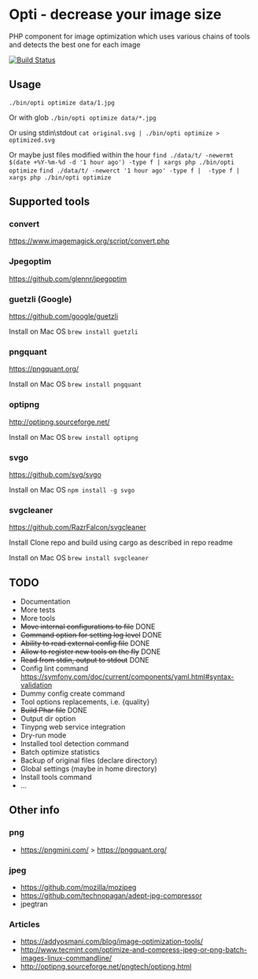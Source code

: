 # Opti - decrease your image size
PHP component for image optimization which uses various chains of tools and detects the best one for each image

[![Build Status](https://travis-ci.org/rdeanar/opti.svg?branch=master)](https://travis-ci.org/rdeanar/opti)


## Usage

`./bin/opti optimize data/1.jpg`

Or with glob
`./bin/opti optimize data/*.jpg`

Or using stdin\stdout
`cat original.svg | ./bin/opti optimize > optimized.svg`

Or maybe just files modified within the hour
`find ./data/t/ -newermt $(date +%Y-%m-%d -d '1 hour ago') -type f | xargs php ./bin/opti optimize`
`find ./data/t/ -newerct '1 hour ago' -type f |  -type f | xargs php ./bin/opti optimize`

## Supported tools

### convert
https://www.imagemagick.org/script/convert.php

### Jpegoptim
https://github.com/glennr/jpegoptim

### guetzli (Google)
https://github.com/google/guetzli

Install on Mac OS
`brew install guetzli`

### pngquant
https://pngquant.org/

Install on Mac OS
`brew install pngquant`

### optipng 
http://optipng.sourceforge.net/

Install on Mac OS
`brew install optipng`

### svgo 
https://github.com/svg/svgo

Install on Mac OS
`npm install -g svgo`


### svgcleaner
https://github.com/RazrFalcon/svgcleaner

Install
Clone repo and build using cargo as described in repo readme

Install on Mac OS
`brew install svgcleaner`

## TODO
* Documentation
* More tests
* More tools
* ~~Move internal configurations to file~~ DONE
* ~~Command option for setting log level~~ DONE
* ~~Ability to read external config file~~ DONE
* ~~Allow to register new tools on the fly~~ DONE
* ~~Read from stdin, output to stdout~~ DONE
* Config lint command https://symfony.com/doc/current/components/yaml.html#syntax-validation
* Dummy config create command
* Tool options replacements, i.e. {quality}
* ~~Build Phar file~~ DONE
* Output dir option
* Tinypng web service integration
* Dry-run mode
* Installed tool detection command
* Batch optimize statistics
* Backup of original files (declare directory)
* Global settings (maybe in home directory)
* Install tools command
* ...


## Other info

### png
* https://pngmini.com/ > https://pngquant.org/


### jpeg
* https://github.com/mozilla/mozjpeg
* https://github.com/technopagan/adept-jpg-compressor
* jpegtran

### Articles
* https://addyosmani.com/blog/image-optimization-tools/
* http://www.tecmint.com/optimize-and-compress-jpeg-or-png-batch-images-linux-commandline/
* http://optipng.sourceforge.net/pngtech/optipng.html
